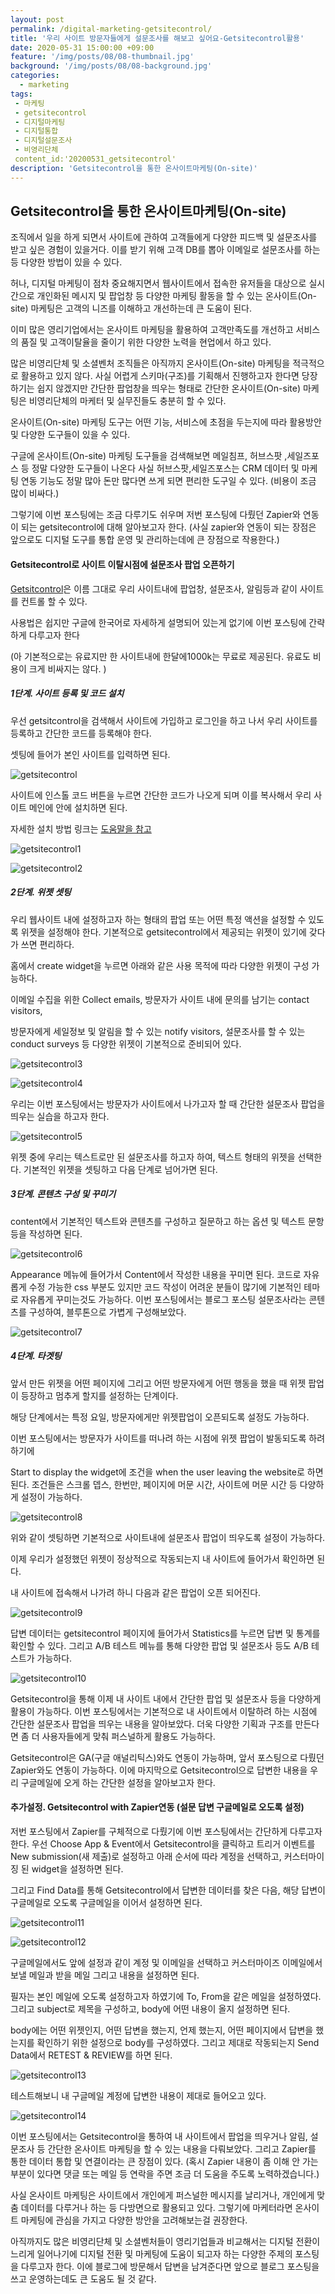 ```yaml
---
layout: post
permalink: /digital-marketing-getsitecontrol/
title: '우리 사이트 방문자들에게 설문조사를 해보고 싶어요-Getsitecontrol활용'
date: 2020-05-31 15:00:00 +09:00
feature: '/img/posts/08/08-thumbnail.jpg'
background: '/img/posts/08/08-background.jpg'
categories:
  - marketing
tags:
 - 마케팅
 - getsitecontrol
 - 디지털마케팅
 - 디지털통합
 - 디지털설문조사
 - 비영리단체
 content_id:'20200531_getsitecontrol'   
description: 'Getsitecontrol을 통한 온사이트마케팅(On-site)'
---
```


## Getsitecontrol을 통한 온사이트마케팅(On-site)

조직에서 일을 하게 되면서 사이트에 관하여 고객들에게 다양한 피드백 및 설문조사를 받고 싶은 경험이 있을거다. 이를 받기 위해 고객 DB를 뽑아 이메일로 설문조사를 하는 등 다양한 방법이 있을 수 있다.

허나, 디지털 마케팅이 점차 중요해지면서 웹사이트에서 접속한 유저들을 대상으로 실시간으로 개인화된 메시지 및 팝업창 등 다양한 마케팅 활동을 할 수 있는 온사이트(On-site) 마케팅은 고객의 니즈를 이해하고 개선하는데 큰 도움이 된다.

이미 많은 영리기업에서는 온사이트 마케팅을 활용하여 고객만족도를 개선하고 서비스의 품질 및 고객이탈율을 줄이기 위한 다양한 노력을 현업에서 하고 있다.

많은 비영리단체 및 소셜벤처 조직들은 아직까지 온사이트(On-site) 마케팅을 적극적으로 활용하고 있지 않다. 사실 어렵게 스키마(구조)를 기획해서 진행하고자 한다면 당장 하기는 쉽지 않겠지만 간단한 팝업창을 띄우는 형태로 간단한 온사이트(On-site) 마케팅은 비영리단체의 마케터 및 실무진들도 충분히 할 수 있다.

온사이트(On-site) 마케팅 도구는 어떤 기능, 서비스에 초점을 두는지에 따라 활용방안 및 다양한 도구들이 있을 수 있다.

구글에 온사이트(On-site) 마케팅 도구들을 검색해보면 메일침프, 허브스팟 ,세일즈포스 등 정말 다양한 도구들이 나온다 사실 허브스팟,세일즈포스는 CRM 데이터 및 마케팅 연동 기능도 정말 많아 돈만 많다면 쓰게 되면 편리한 도구일 수 있다. (비용이 조금 많이 비싸다.)

그렇기에 이번 포스팅에는 조금 다루기도 쉬우며 저번 포스팅에 다뤘던 Zapier와 연동이 되는 getsitecontrol에 대해 알아보고자 한다. (사실 zapier와 연동이 되는 장점은 앞으로도 디지털 도구를 통합 운영 및 관리하는데에 큰 장점으로 작용한다.)



#### Getsitecontrol로 사이트 이탈시점에 설문조사 팝업 오픈하기

[Getsitcontrol](https://getsitecontrol.com/)은 이름 그대로 우리 사이트내에 팝업창, 설문조사, 알림등과 같이 사이트를 컨트롤 할 수 있다.

사용법은 쉽지만 구글에 한국어로 자세하게 설명되어 있는게 없기에 이번 포스팅에 간략하게 다루고자 한다

(아 기본적으로는 유료지만 한 사이트내에 한달에1000k는 무료로 제공된다. 유료도 비용이 크게 비싸지는 않다. )



##### 1단계. 사이트 등록 및 코드 설치

우선 getsitcontrol을 검색해서 사이트에 가입하고 로그인을 하고 나서 우리 사이트를 등록하고 간단한 코드를 등록해야 한다.

셋팅에 들어가 본인 사이트를 입력하면 된다.

![getsitecontrol](/img/posts/08/Getsitecontrol.jpg)

사이트에 인스톨 코드 버튼을 누르면 간단한 코드가 나오게 되며 이를 복사해서 우리 사이트 메인에 </body> 안에 설치하면 된다.

자세한 설치 방법 링크는 [도움말을 참고](https://getsitecontrol.com/help/install-widgets-website/)

 ![getsitecontrol1](/img/posts/08/Getsitecontrol1.jpg)

![getsitecontrol2](/img/posts/08/Getsitecontrol2.jpg)

##### 2단계. 위젯 셋팅

우리 웹사이트 내에 설정하고자 하는 형태의 팝업 또는 어떤 특정 액션을 설정할 수 있도록 위젯을 설정해야 한다. 기본적으로 getsitecontrol에서 제공되는 위젯이 있기에 갖다가 쓰면 편리하다.

홈에서 create widget을 누르면 아래와 같은 사용 목적에 따라 다양한 위젯이 구성 가능하다.

이메일 수집을 위한 Collect emails, 방문자가 사이트 내에 문의를 남기는 contact visitors,

방문자에게 세일정보 및 알림을 할 수 있는 notify visitors, 설문조사를 할 수 있는 conduct surveys 등 다양한 위젯이 기본적으로 준비되어 있다.

![getsitecontrol3](/img/posts/08/Getsitecontrol3.jpg)

 ![getsitecontrol4](/img/posts/08/Getsitecontrol4.jpg)

우리는 이번 포스팅에서는 방문자가 사이트에서 나가고자 할 때 간단한 설문조사 팝업을 띄우는 실습을 하고자 한다.

![getsitecontrol5](/img/posts/08/Getsitecontrol5.jpg)

위젯 중에 우리는 텍스트로만 된 설문조사를 하고자 하여, 텍스트 형태의 위젯을 선택한다. 기본적인 위젯을 셋팅하고 다음 단계로 넘어가면 된다.

##### 3단계. 콘텐츠 구성 및 꾸미기

content에서 기본적인 텍스트와 콘텐츠를 구성하고 질문하고 하는 옵션 및 텍스트 문항등을 작성하면 된다.

![getsitecontrol6](/img/posts/08/Getsitecontrol6.jpg)

Appearance 메뉴에 들어가서 Content에서 작성한 내용을 꾸미면 된다. 코드로 자유롭게 수정 가능한 css 부분도 있지만 코드 작성이 어려운 분들이 많기에 기본적인 테마로 자유롭게 꾸미는것도 가능하다. 이번 포스팅에서는 블로그 포스팅 설문조사라는 콘텐츠를 구성하여, 블루톤으로 가볍게 구성해보았다.

 ![getsitecontrol7](/img/posts/08/Getsitecontrol7.jpg)

##### 4단계. 타겟팅

앞서 만든 위젯을 어떤 페이지에 그리고 어떤 방문자에게 어떤 행동을 했을 때 위젯 팝업이 등장하고 멈추게 할지를 설정하는 단계이다.

해당 단계에서는 특정 요일, 방문자에게만 위젯팝업이 오픈되도록 설정도 가능하다.

이번 포스팅에서는 방문자가 사이트를 떠나려 하는 시점에 위젯 팝업이 발동되도록 하려 하기에

Start to display the widget에 조건을 when the user leaving the website로 하면 된다. 조건들은 스크롤 뎁스, 한번만, 페이지에 머문 시간, 사이트에 머문 시간 등 다양하게 설정이 가능하다.

![getsitecontrol8](/img/posts/08/Getsitecontrol8.jpg)

위와 같이 셋팅하면 기본적으로 사이트내에 설문조사 팝업이 띄우도록 설정이 가능하다.

이제 우리가 설정했던 위젯이 정상적으로 작동되는지 내 사이트에 들어가서 확인하면 된다.

내 사이트에 접속해서 나가려 하니 다음과 같은 팝업이 오픈 되어진다.

![getsitecontrol9](/img/posts/08/Getsitecontrol9.jpg)

답변 데이터는 getsitecontrol 페이지에 들어가서 Statistics를 누르면 답변 및 통계를 확인할 수 있다. 그리고 A/B 테스트 메뉴를 통해 다양한 팝업 및 설문조사 등도 A/B 테스트가 가능하다.

 ![getsitecontrol10](/img/posts/08/Getsitecontrol10.jpg)

Getsitecontrol을 통해 이제 내 사이트 내에서 간단한 팝업 및 설문조사 등을 다양하게 활용이 가능하다. 이번 포스팅에서는 기본적으로 내 사이트에서 이탈하려 하는 시점에 간단한 설문조사 팝업을 띄우는 내용을 알아보았다. 더욱 다양한 기획과 구조를 만든다면 좀 더 사용자들에게 맞춰 퍼스널하게 활용도 가능하다.

Getsitecontrol은 GA(구글 애널리틱스)와도 연동이 가능하며, 앞서 포스팅으로 다뤘던 Zapier와도 연동이 가능하다. 이에 마지막으로 Getsitecontrol으로 답변한 내용을 우리 구글메일에 오게 하는 간단한 설정을 알아보고자 한다.

#### 추가설정.  Getsitecontrol with Zapier연동 (설문 답변 구글메일로 오도록 설정)

저번 포스팅에서 Zapier를 구체적으로 다뤘기에 이번 포스팅에서는 간단하게 다루고자한다. 우선 Choose App & Event에서 Getsitecontrol을 클릭하고 트리거 이벤트를 New submission(새 제출)로 설정하고 아래 순서에 따라 계정을 선택하고, 커스터마이징 된 widget을 설정하면 된다.

그리고 Find Data를 통해 Getsitecontrol에서 답변한 데이터를 찾은 다음, 해당 답변이 구글메일로 오도록 구글메일을 이어서 설정하면 된다.

 ![getsitecontrol11](/img/posts/08/Getsitecontrol11.jpg)

 ![getsitecontrol12](/img/posts/08/Getsitecontrol12.jpg)

구글메일에서도 앞에 설정과 같이 계정 및 이메일을 선택하고 커스터마이즈 이메일에서 보낼 메일과 받을 메일 그리고 내용을 설정하면 된다.

필자는 본인 메일에 오도록 설정하고자 하였기에 To, From을 같은 메일을 설정하였다. 그리고 subject로 제목을 구성하고, body에 어떤 내용이 올지 설정하면 된다.

body에는 어떤 위젯인지, 어떤 답변을 했는지, 언제 했는지, 어떤 페이지에서 답변을 했는지를 확인하기 위한 설정으로 body를 구성하였다. 그리고 제대로 작동되는지 Send Data에서 RETEST & REVIEW를 하면 된다.

  ![getsitecontrol13](/img/posts/08/Getsitecontrol13.jpg)

테스트해보니 내 구글메일 계정에 답변한 내용이 제대로 들어오고 있다.

  ![getsitecontrol14](/img/posts/08/Getsitecontrol14.jpg)

이번 포스팅에서는 Getsitecontrol을 통하여 내 사이트에서 팝업을 띄우거나 알림, 설문조사 등 간단한 온사이트 마케팅을 할 수 있는 내용을 다뤄보았다. 그리고 Zapier를 통한 데이터 통합 및 연결이라는 큰 장점이 있다. (혹시 Zapier 내용이 좀 이해 안 가는 부분이 있다면 댓글 또는 메일 등 연락을 주면 조금 더 도움을 주도록 노력하겠습니다.)

사실 온사이트 마케팅은 사이트에서 개인에게 퍼스널한 메시지를 날리거나, 개인에게 맞춤 데이터를 다루거나 하는 등 다방면으로 활용되고 있다. 그렇기에 마케터라면 온사이트 마케팅에 관심을 가지고 다양한 방안을 고려해보는걸 권장한다.

아직까지도 많은 비영리단체 및 소셜벤처들이 영리기업들과 비교해서는 디지털 전환이 느리게 일어나기에 디지털 전환 및 마케팅에 도움이 되고자 하는 다양한 주제의 포스팅을 다루고자 한다. 이에 블로그에 방문해서 답변을 남겨준다면 앞으로 블로그 포스팅을 쓰고 운영하는데도 큰 도움도 될 것 같다.
